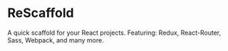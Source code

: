 # ReScaffold
A quick scaffold for your React projects.
Featuring: Redux, React-Router, Sass, Webpack, and many more.
